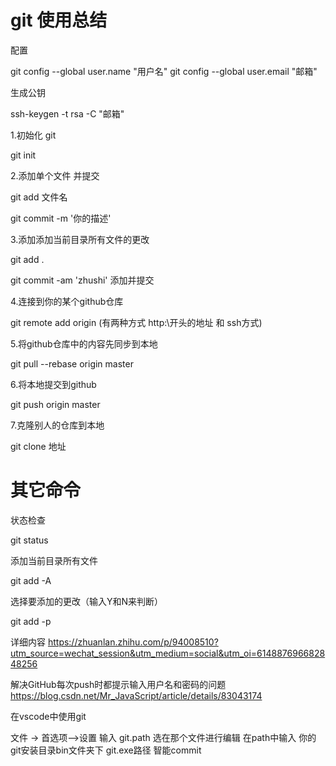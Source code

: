 # git 使用总结

配置

git config --global  user.name "用户名"
git config --global user.email "邮箱"

生成公钥

ssh-keygen -t rsa -C "邮箱"



1.初始化 git

git init

2.添加单个文件 并提交

git add 文件名

git commit -m '你的描述'

3.添加添加当前目录所有文件的更改

git add .

git commit -am 'zhushi' 添加并提交

4.连接到你的某个github仓库

git remote add origin  (有两种方式 http:\\开头的地址 和 ssh方式)

5.将github仓库中的内容先同步到本地

git pull  --rebase origin master

6.将本地提交到github

git push origin master



7.克隆别人的仓库到本地

git clone 地址

# 其它命令

状态检查

git status

添加当前目录所有文件

git add -A

选择要添加的更改（输入Y和N来判断）

git add -p

详细内容    https://zhuanlan.zhihu.com/p/94008510?utm_source=wechat_session&utm_medium=social&utm_oi=614887696682848256

解决GitHub每次push时都提示输入用户名和密码的问题 https://blog.csdn.net/Mr_JavaScript/article/details/83043174

在vscode中使用git

文件 -> 首选项-->设置   输入 git.path   选在那个文件进行编辑   在path中输入 你的git安装目录bin文件夹下 git.exe路径
智能commit